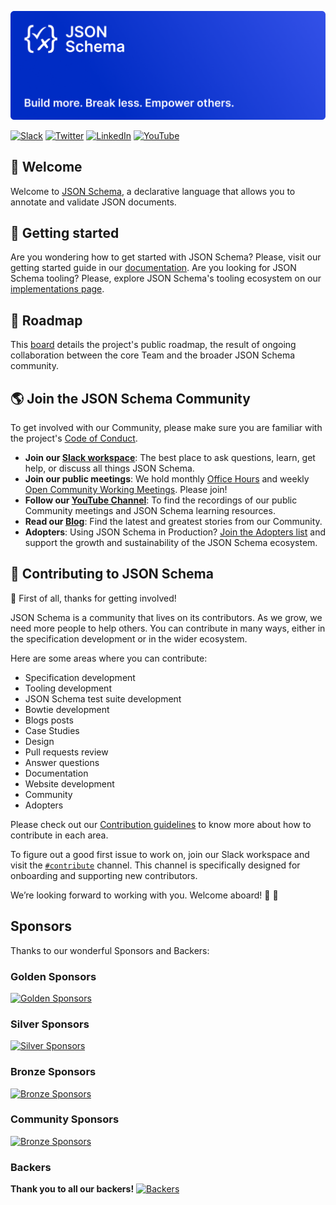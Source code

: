 [![JSON Schema logo - Build more, break less, empower others.](/assets/json-schema-banner.png)](https://json-schema.org)

[![Slack](https://img.shields.io/static/v1?label=Slack&message=@json-schema&color=yellow)](https://json-schema.slack.com)
[![Twitter](https://img.shields.io/static/v1?label=Twitter&message=@jsonschema&color=9cf)](https://twitter.com/jsonschema)
[![LinkedIn](https://img.shields.io/static/v1?label=LinkedIn&message=@jsonschema&color=lightgray)](https://www.linkedin.com/company/jsonschema)
[![YouTube](https://img.shields.io/static/v1?label=Youtube&message=@JSONSchemaOrgOfficial&color=red)](https://www.youtube.com/@JSONSchemaOrgOfficial)

## 👋 Welcome
Welcome to [JSON Schema](https://json-schema.org), a declarative language that allows you to annotate and validate JSON documents.

## 📑 Getting started
Are you wondering how to get started with JSON Schema? Please, visit our getting started guide in our [documentation](https://json-schema.org/learn/getting-started-step-by-step). Are you looking for JSON Schema tooling? Please, explore JSON Schema's tooling ecosystem on our [implementations page](https://json-schema.org/implementations).

## 🎯 Roadmap
This [board](https://github.com/orgs/json-schema-org/projects/14) details the project's public roadmap, the result of ongoing collaboration between the core Team and the broader JSON Schema community.

## 🌎 Join the JSON Schema Community
To get involved with our Community, please make sure you are familiar with the project's [Code of Conduct](https://github.com/json-schema-org/.github/blob/main/CODE_OF_CONDUCT.md).

- **Join our [Slack workspace](https://json-schema.org/slack)**: The best place to ask questions, learn, get help, or discuss all things JSON Schema.
- **Join our public meetings**: We hold monthly [Office Hours](https://github.com/orgs/json-schema-org/discussions/34) and weekly [Open Community Working Meetings](https://github.com/orgs/json-schema-org/discussions/35). Please join!
- **Follow our [YouTube Channel](https://www.youtube.com/watch?v=48S8-GwRh-g&list=PLHVhS4Tj1YZPYt6sMkvf4nW8zKvZExVA4)**: To find the recordings of our public Community meetings and JSON Schema learning resources.
- **Read our [Blog](https://json-schema.org/blog)**: Find the latest and greatest stories from our Community.
- **Adopters**: Using JSON Schema in Production? [Join the Adopters list](https://github.com/json-schema-org/community/blob/main/ADOPTERS.md) and support the growth and sustainability of the JSON Schema ecosystem.

## 🌱 Contributing to JSON Schema

🙏 First of all, thanks for getting involved!

JSON Schema is a community that lives on its contributors. As we grow, we need more people to help others. You can contribute in many ways, either in the specification development or in the wider ecosystem.

Here are some areas where you can contribute:
 * Specification development
 * Tooling development
 * JSON Schema test suite development
 * Bowtie development
 * Blogs posts
 * Case Studies
 * Design
 * Pull requests review
 * Answer questions
 * Documentation
 * Website development
 * Community
 * Adopters

Please check out our [Contribution guidelines](https://github.com/json-schema-org/.github/blob/main/CONTRIBUTING.md) to know more about how to contribute in each area.

To figure out a good first issue to work on, join our Slack workspace and visit the [`#contribute`](https://json-schema.slack.com/archives/C0592558CBH) channel. This channel is specifically designed for onboarding and supporting new contributors. 

We’re looking forward to working with you. Welcome aboard! 🚀 🫶

## Sponsors

Thanks to our wonderful Sponsors and Backers:

### Golden Sponsors

[![Golden Sponsors](https://opencollective.com/json-schema/tiers/golden-sponsor.svg)](https://opencollective.com/json-schema/tiers/golden-sponsor.svg?avatarHeight=144)

### Silver Sponsors

[![Silver Sponsors](https://opencollective.com/json-schema/tiers/silver-sponsor.svg)](https://opencollective.com/json-schema/tiers/silver-sponsor.svg?avatarHeight=108)

### Bronze Sponsors

[![Bronze Sponsors](https://opencollective.com/json-schema/tiers/sponsor.svg)](https://opencollective.com/json-schema/tiers/sponsor.svg?avatarHeight=72)

### Community Sponsors

[![Bronze Sponsors](https://opencollective.com/json-schema/tiers/community-sponsor.svg)](https://opencollective.com/json-schema/tiers/community-sponsor.svg?avatarHeight=36)

### Backers

**Thank you to all our backers!**
[![Backers](https://opencollective.com/json-schema/backers.svg)](https://opencollective.com/json-schema/backers.svg?avatarHeight=36)
